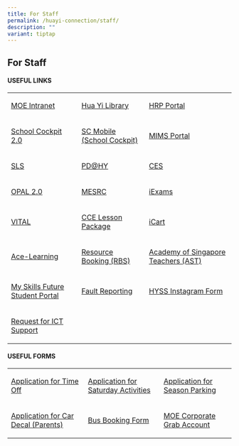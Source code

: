```yaml
---
title: For Staff
permalink: /huayi-connection/staff/
description: ""
variant: tiptap
---
```

<h2>For Staff</h2>
<h4>USEFUL LINKS</h4>
<table style="minWidth: 75px">
<colgroup>
<col>
<col>
<col>
</colgroup>
<tbody>
<tr>
<td rowspan="1" colspan="1">
<p><a href="https://intranet.moe.gov.sg/Pages/Home.aspx" rel="noopener noreferrer nofollow" target="_blank">MOE Intranet</a>
</p>
</td>
<td rowspan="1" colspan="1">
<p><a href="https://schoolibrary.moe.edu.sg/huayisec/" rel="noopener noreferrer nofollow" target="_blank">Hua Yi Library</a>
</p>
</td>
<td rowspan="1" colspan="1">
<p><a href="https://www.hrp.gov.sg/hrp/#/" rel="noopener noreferrer nofollow" target="_blank">HRP Portal</a>
</p>
</td>
</tr>
<tr>
<td rowspan="1" colspan="1">
<p><a href="https://schoolcockpit.moe.gov.sg/" rel="noopener noreferrer nofollow" target="_blank">School Cockpit 2.0</a>
</p>
</td>
<td rowspan="1" colspan="1">
<p><a href="https://scmobile.moe.edu.sg/" rel="noopener noreferrer nofollow" target="_blank">SC Mobile (School Cockpit)</a>
</p>
</td>
<td rowspan="1" colspan="1">
<p><a href="https://idp.mims.moe.gov.sg/nidp/saml2/sso" rel="noopener noreferrer nofollow" target="_blank">MIMS Portal</a>
</p>
</td>
</tr>
<tr>
<td rowspan="1" colspan="1">
<p><a href="https://vle.learning.moe.edu.sg/login" rel="noopener noreferrer nofollow" target="_blank">SLS</a>
</p>
</td>
<td rowspan="1" colspan="1">
<p><a href="https://sites.google.com/moe.edu.sg/pd-huayisecsch/home" rel="noopener noreferrer nofollow" target="_blank">PD@HY</a>
</p>
</td>
<td rowspan="1" colspan="1">
<p><a href="https://schools.gov.sg/owa" rel="noopener noreferrer nofollow" target="_blank">CES</a>
</p>
</td>
</tr>
<tr>
<td rowspan="1" colspan="1">
<p><a href="https://www.opal2.moe.edu.sg/app/index.html" rel="noopener noreferrer nofollow" target="_blank">OPAL 2.0</a>
</p>
</td>
<td rowspan="1" colspan="1">
<p><a href="https://www.mesrc.net/" rel="noopener noreferrer nofollow" target="_blank">MESRC</a>
</p>
</td>
<td rowspan="1" colspan="1">
<p><a href="https://iexams.moe.gov.sg/xe/login.do" rel="noopener noreferrer nofollow" target="_blank">iExams</a>
</p>
</td>
</tr>
<tr>
<td rowspan="1" colspan="1">
<p><a href="https://www.vital.gov.sg/" rel="noopener noreferrer nofollow" target="_blank">VITAL</a>
</p>
</td>
<td rowspan="1" colspan="1">
<p><a href="https://www.opal2.moe.edu.sg/app/learner/detail/course/588baeb9-5868-4f08-8586-cb448eff2637" rel="noopener noreferrer nofollow" target="_blank">CCE Lesson Package</a>
</p>
</td>
<td rowspan="1" colspan="1">
<p><a href="https://intranet.moe.gov.sg/moeprocurement/Pages/iCart.aspx" rel="noopener noreferrer nofollow" target="_blank">iCart</a>
</p>
</td>
</tr>
<tr>
<td rowspan="1" colspan="1">
<p><a href="https://www.ace-learning.com/" rel="noopener noreferrer nofollow" target="_blank">Ace-Learning</a>
</p>
</td>
<td rowspan="1" colspan="1">
<p><a href="https://rbs.avero-tech.com/" rel="noopener noreferrer nofollow" target="_blank">Resource Booking (RBS)</a>
</p>
</td>
<td rowspan="1" colspan="1">
<p><a href="https://academyofsingaporeteachers.moe.edu.sg/" rel="noopener noreferrer nofollow" target="_blank">Academy of Singapore Teachers (AST)</a>
</p>
</td>
</tr>
<tr>
<td rowspan="1" colspan="1">
<p><a href="https://www.myskillsfuture.gov.sg/content/student/en/secondary.html" rel="noopener noreferrer nofollow" target="_blank">My Skills Future Student Portal</a>
</p>
</td>
<td rowspan="1" colspan="1">
<p><a href="https://form.gov.sg/5df1bacf0c936b00190cbded" rel="noopener noreferrer nofollow" target="_blank">Fault Reporting</a>
</p>
</td>
<td rowspan="1" colspan="1">
<p><a href="https://docs.google.com/forms/d/e/1FAIpQLSeEBPk6PDZ_aS6fEE8JdQdmvQSba4GhfwrkBxwQ3ZEeHkxrjA/viewform" rel="noopener noreferrer nofollow" target="_blank">HYSS Instagram Form</a>
</p>
</td>
</tr>
<tr>
<td rowspan="1" colspan="1">
<p><a href="https://form.gov.sg/5dfb06ae2371120019bfe2ef" rel="noopener noreferrer nofollow" target="_blank">Request for ICT Support</a>
</p>
</td>
<td rowspan="1" colspan="1">
<p></p>
</td>
<td rowspan="1" colspan="1">
<p></p>
</td>
</tr>
</tbody>
</table>
<h4>USEFUL FORMS</h4>
<table style="minWidth: 75px">
<colgroup>
<col>
<col>
<col>
</colgroup>
<tbody>
<tr>
<td rowspan="1" colspan="1">
<p><a href="https://form.gov.sg/66135d7f6e46a546501eef1c" rel="noopener nofollow" target="_blank">Application for Time Off</a>
</p>
</td>
<td rowspan="1" colspan="1">
<p><a href="https://go.gov.sg/hysssatactivities" rel="noopener nofollow" target="_blank">Application for Saturday Activities</a>
</p>
</td>
<td rowspan="1" colspan="1">
<p><a href="https://go.gov.sg/hysscarparkapplication" rel="noopener nofollow" target="_blank">Application for Season Parking</a>
</p>
</td>
</tr>
<tr>
<td rowspan="1" colspan="1">
<p><a href="https://go.gov.sg/hysscardecalapplication" rel="noopener nofollow" target="_blank">Application for Car Decal (Parents)</a>
</p>
</td>
<td rowspan="1" colspan="1">
<p><a href="https://go.gov.sg/hyssbusbooking" rel="noopener nofollow" target="_blank">Bus Booking Form</a>
</p>
</td>
<td rowspan="1" colspan="1">
<p><a href="https://form.gov.sg/5f9bc38586beaa0011843fc9" rel="noopener nofollow" target="_blank">MOE Corporate Grab Account</a>
</p>
</td>
</tr>
</tbody>
</table>
<p></p>
<p></p>
<p></p>
<p></p>
<p></p>
<p></p>